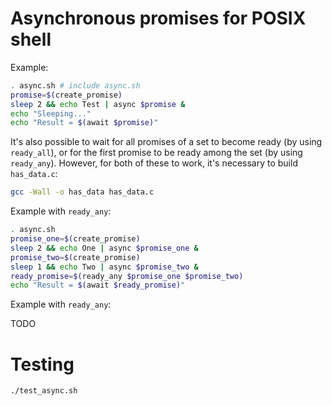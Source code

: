# Asynchronous promises for POSIX shell

Example:

```sh
. async.sh # include async.sh
promise=$(create_promise)
sleep 2 && echo Test | async $promise &
echo "Sleeping..."
echo "Result = $(await $promise)"
```

It's also possible to wait for all promises of a set to become ready (by using
`ready_all`), or for the first promise to be ready among the set (by using
`ready_any`). However, for both of these to work, it's necessary to build
`has_data.c`:

```sh
gcc -Wall -o has_data has_data.c
```

Example with `ready_any`:

```sh
. async.sh
promise_one=$(create_promise)
sleep 2 && echo One | async $promise_one &
promise_two=$(create_promise)
sleep 1 && echo Two | async $promise_two &
ready_promise=$(ready_any $promise_one $promise_two)
echo "Result = $(await $ready_promise)"
```

Example with `ready_any`:

TODO

# Testing

```sh
./test_async.sh
```
